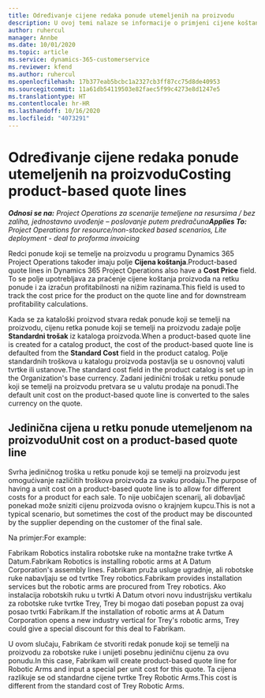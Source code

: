 ```yaml
---
title: Određivanje cijene redaka ponude utemeljenih na proizvodu
description: U ovoj temi nalaze se informacije o primjeni cijene koštanja na redak ponude koji se temelji na proizvodu.
author: ruhercul
manager: Annbe
ms.date: 10/01/2020
ms.topic: article
ms.service: dynamics-365-customerservice
ms.reviewer: kfend
ms.author: ruhercul
ms.openlocfilehash: 17b377eab5bcbc1a2327cb3ff87cc75d8de40953
ms.sourcegitcommit: 11a61db54119503e82faec5f99c4273e8d1247e5
ms.translationtype: HT
ms.contentlocale: hr-HR
ms.lasthandoff: 10/16/2020
ms.locfileid: "4073291"
---
```

# <a name="costing-product-based-quote-lines"></a><span data-ttu-id="90c5c-103">Određivanje cijene redaka ponude utemeljenih na proizvodu</span><span class="sxs-lookup"><span data-stu-id="90c5c-103">Costing product-based quote lines</span></span>

<span data-ttu-id="90c5c-104">_**Odnosi se na:** Project Operations za scenarije temeljene na resursima / bez zaliha, jednostavno uvođenje – poslovanje putem predračuna_</span><span class="sxs-lookup"><span data-stu-id="90c5c-104">_**Applies To:** Project Operations for resource/non-stocked based scenarios, Lite deployment - deal to proforma invoicing_</span></span>


<span data-ttu-id="90c5c-105">Redci ponude koji se temelje na proizvodu u programu Dynamics 365 Project Operations također imaju polje **Cijena koštanja**.</span><span class="sxs-lookup"><span data-stu-id="90c5c-105">Product-based quote lines in Dynamics 365 Project Operations also have a **Cost Price** field.</span></span> <span data-ttu-id="90c5c-106">To se polje upotrebljava za praćenje cijene koštanja proizvoda na retku ponude i za izračun profitabilnosti na nižim razinama.</span><span class="sxs-lookup"><span data-stu-id="90c5c-106">This field is used to track the cost price for the product on the quote line and for downstream profitability calculations.</span></span>

<span data-ttu-id="90c5c-107">Kada se za kataloški proizvod stvara redak ponude koji se temelji na proizvodu, cijenu retka ponude koji se temelji na proizvodu zadaje polje **Standardni trošak** iz kataloga proizvoda.</span><span class="sxs-lookup"><span data-stu-id="90c5c-107">When a product-based quote line is created for a catalog product, the cost of the product-based quote line is defaulted from the **Standard Cost** field in the product catalog.</span></span> <span data-ttu-id="90c5c-108">Polje standardnih troškova u katalogu proizvoda postavlja se u osnovnoj valuti tvrtke ili ustanove.</span><span class="sxs-lookup"><span data-stu-id="90c5c-108">The standard cost field in the product catalog is set up in the Organization's base currency.</span></span> <span data-ttu-id="90c5c-109">Zadani jedinični trošak u retku ponude koji se temelji na proizvodu pretvara se u valutu prodaje na ponudi.</span><span class="sxs-lookup"><span data-stu-id="90c5c-109">The default unit cost on the product-based quote line is converted to the sales currency on the quote.</span></span>

## <a name="unit-cost-on-a-product-based-quote-line"></a><span data-ttu-id="90c5c-110">Jedinična cijena u retku ponude utemeljenom na proizvodu</span><span class="sxs-lookup"><span data-stu-id="90c5c-110">Unit cost on a product-based quote line</span></span>

<span data-ttu-id="90c5c-111">Svrha jediničnog troška u retku ponude koji se temelji na proizvodu jest omogućivanje različitih troškova proizvoda za svaku prodaju.</span><span class="sxs-lookup"><span data-stu-id="90c5c-111">The purpose of having a unit cost on a product-based quote line is to allow for different costs for a product for each sale.</span></span> <span data-ttu-id="90c5c-112">To nije uobičajen scenarij, ali dobavljač ponekad može sniziti cijenu proizvoda ovisno o krajnjem kupcu.</span><span class="sxs-lookup"><span data-stu-id="90c5c-112">This is not a typical scenario, but sometimes the cost of the product may be discounted by the supplier depending on the customer of the final sale.</span></span>

<span data-ttu-id="90c5c-113">Na primjer:</span><span class="sxs-lookup"><span data-stu-id="90c5c-113">For example:</span></span>

<span data-ttu-id="90c5c-114">Fabrikam Robotics instalira robotske ruke na montažne trake tvrtke A Datum.</span><span class="sxs-lookup"><span data-stu-id="90c5c-114">Fabrikam Robotics is installing robotic arms at A Datum Corporation's assembly lines.</span></span> <span data-ttu-id="90c5c-115">Fabrikam pruža usluge ugradnje, ali robotske ruke nabavljaju se od tvrtke Trey robotics.</span><span class="sxs-lookup"><span data-stu-id="90c5c-115">Fabrikam provides installation services but the robotic arms are procured from Trey robotics.</span></span> <span data-ttu-id="90c5c-116">Ako instalacija robotskih ruku u tvrtki A Datum otvori novu industrijsku vertikalu za robotske ruke tvrtke Trey, Trey bi mogao dati poseban popust za ovaj posao tvrtki Fabrikam.</span><span class="sxs-lookup"><span data-stu-id="90c5c-116">If the installation of robotic arms at A Datum Corporation opens a new industry vertical for Trey's robotic arms, Trey could give a special discount for this deal to Fabrikam.</span></span>

<span data-ttu-id="90c5c-117">U ovom slučaju, Fabrikam će stvoriti redak ponude koji se temelji na proizvodu za robotske ruke i unijeti posebnu jediničnu cijenu za ovu ponudu.</span><span class="sxs-lookup"><span data-stu-id="90c5c-117">In this case, Fabrikam will create product-based quote line for Robotic Arms and input a special per unit cost for this quote.</span></span> <span data-ttu-id="90c5c-118">Ta cijena razlikuje se od standardne cijene tvrtke Trey Robotic Arms.</span><span class="sxs-lookup"><span data-stu-id="90c5c-118">This cost is different from the standard cost of Trey Robotic Arms.</span></span>
